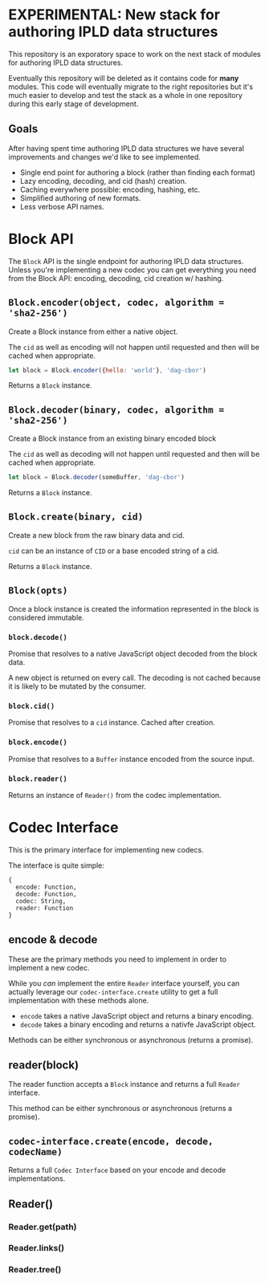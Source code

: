 # EXPERIMENTAL: New stack for authoring IPLD data structures

This repository is an exporatory space to work on the next stack of modules for authoring
IPLD data structures.

Eventually this repository will be deleted as it contains code for **many** modules. This
code will eventually migrate to the right repositories but it's much easier to develop
and test the stack as a whole in one repository during this early stage of development.

## Goals

After having spent time authoring IPLD data structures we have several improvements and
changes we'd like to see implemented.

* Single end point for authoring a block (rather than finding each format)
* Lazy encoding, decoding, and cid (hash) creation.
* Caching everywhere possible: encoding, hashing, etc.
* Simplified authoring of new formats.
* Less verbose API names.

# Block API

The `Block` API is the single endpoint for authoring IPLD data structures. Unless you're
implementing a new codec you can get everything you need from the Block API: encoding, 
decoding, cid creation w/ hashing.

## `Block.encoder(object, codec, algorithm = 'sha2-256')`

Create a Block instance from either a native object.

The `cid` as well as encoding will not happen until requested
and then will be cached when appropriate.

```javascript
let block = Block.encoder({hello: 'world'}, 'dag-cbor')
```

Returns a `Block` instance.

## `Block.decoder(binary, codec, algorithm = 'sha2-256')`

Create a Block instance from an existing binary encoded block

The `cid` as well as decoding will not happen until requested
and then will be cached when appropriate.

```javascript
let block = Block.decoder(someBuffer, 'dag-cbor')
```

Returns a `Block` instance.

## `Block.create(binary, cid)`

Create a new block from the raw binary data and cid.

`cid` can be an instance of `CID` or a base encoded string of a cid.

Returns a `Block` instance.

## `Block(opts)`

Once a block instance is created the information represented in the block is considered
immutable.

### `block.decode()`

Promise that resolves to a native JavaScript object decoded from the block data.

A new object is returned on every call. The decoding is not cached because it is
likely to be mutated by the consumer.

### `block.cid()`

Promise that resolves to a `cid` instance. Cached after creation.

### `block.encode()`

Promise that resolves to a `Buffer` instance encoded from the source input.

### `block.reader()`

Returns an instance of `Reader()` from the codec implementation.

# Codec Interface

This is the primary interface for implementing new codecs.

The interface is quite simple:

```
{
  encode: Function,
  decode: Function,
  codec: String,
  reader: Function
}
```

## encode & decode

These are the primary methods you need to implement in order to implement a new codec.

While you *can* implement the entire `Reader` interface yourself, you can actually leverage 
our `codec-interface.create` utility to get a full implementation with these methods alone.

* `encode` takes a native JavaScript object and returns a binary encoding.
* `decode` takes a binary encoding and returns a nativfe JavaScript object.

Methods can be either synchronous or asynchronous (returns a promise).

## reader(block)

The reader function accepts a `Block` instance and returns a full `Reader` interface.

This method can be either synchronous or asynchronous (returns a promise).

## `codec-interface.create(encode, decode, codecName)`

Returns a full `Codec Interface` based on your encode and decode implementations.

## Reader()

### Reader.get(path)

### Reader.links()

### Reader.tree()


